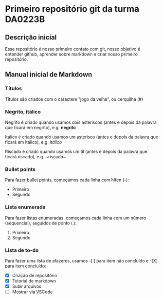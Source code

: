 # Primeiro repositório git da turma DA0223B

## Descrição inicial

Esse repositório é nosso primeiro contato com git, nosso objetivo é entender github, aprender sobre markdown e criar nosso primeiro repositório.

## Manual inicial de Markdown

### Títulos

Títulos são criados com o caractere "jogo da velha", ou cerquilha (#)

### Negrito, itálico

Negrito é criado quando usamos dois asteriscos (antes e depois da palavra que ficará em negrito), e.g. **negrito**

Itálico é criado quando usamos um asterisco (antes e depois da palavra que ficará em itálico), e.g. *itálico*

Riscado é criado quando usamos um til (antes e depois da palavra que ficará riscado), e.g. ~riscado~


### Bullet points
Para fazer bullet points, começamos cada linha com hífen (-):
- Primeiro
- Segundo

### Lista enumerada
Para fazer listas enumeradas, começamos cada linha com um número (sequencial), seguidos de ponto (.):
1. Primeiro
2. Segundo

### Lista de to-do
Para fazer uma lista de afazeres, usamos -[ ] para item não concluído e -[X] para item concluído:
- [X] Criação de repositório
- [X] Tutorial de markdown
- [X] Subir arquivos
- [ ] Mostrar via VSCode
